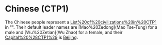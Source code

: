 # Chinese (CTP1)

The Chinese people represent a [List%20of%20civilizations%20in%20CTP1](civilization) in "". Their default leader names are [Mao%20Zedong](Mao Tse-Tung) for a male and [Wu%20Zetian](Wu Zhao) for a female, and their [Capital%20%28CTP1%29](capital) is [Beijing](Beijing).
